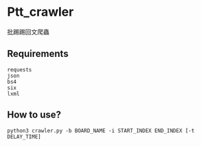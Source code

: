 # Ptt_crawler
批踢踢回文爬蟲

Requirements
--
    requests
    json
    bs4
    six
    lxml

How to use?
--
    python3 crawler.py -b BOARD_NAME -i START_INDEX END_INDEX [-t DELAY_TIME]